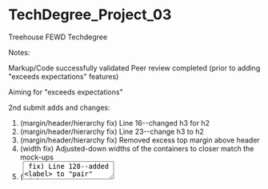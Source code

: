 # TechDegree_Project_03

Treehouse FEWD Techdegree

Notes:

Markup/Code successfully validated
Peer review completed (prior to adding "exceeds expectations" features)

Aiming for "exceeds expectations"

2nd submit adds and changes:
1. (margin/header/hierarchy fix) Line 16--changed h3 for h2
2. (margin/header/hierarchy fix) Line 23--change h3 to h2
3. (margin/header/hierarchy fix) Removed excess top margin above header
4. (width fix) Adjusted-down widths of the containers to closer match the mock-ups
5. (<textarea> fix) Line 128--added <label> to "pair" with <textarea> in line 129
6. (checkbox fix) Line 119 and 121--properly paired the "id" and "for" attributes between the <input> and <label> elements
7. Added 2nd break point (1025px) to help maintain horizontal spacing/proportions as compared to mock-ups  
